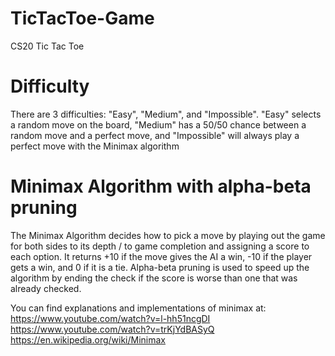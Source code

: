 # TicTacToe-Game
CS20 Tic Tac Toe

# Difficulty
There are 3 difficulties: "Easy", "Medium", and "Impossible".
"Easy" selects a random move on the board, "Medium" has a 50/50 chance between a random move and a perfect move, and "Impossible" will always play a perfect move with the Minimax algorithm

# Minimax Algorithm with alpha-beta pruning
The Minimax Algorithm decides how to pick a move by playing out the game for both sides to its depth / to game completion and assigning a score to each option.
It returns +10 if the move gives the AI a win, -10 if the player gets a win, and 0 if it is a tie.
Alpha-beta pruning is used to speed up the algorithm by ending the check if the score is worse than one that was already checked.

You can find explanations and implementations of minimax at:
https://www.youtube.com/watch?v=l-hh51ncgDI
https://www.youtube.com/watch?v=trKjYdBASyQ
https://en.wikipedia.org/wiki/Minimax
